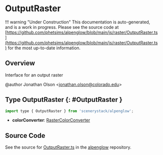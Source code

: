 # OutputRaster

!!! warning "Under Construction"
    This documentation is auto-generated, and is a work in progress. Please see the source code at
    [https://github.com/phetsims/alpenglow/blob/main/js/raster/OutputRaster.ts](https://github.com/phetsims/alpenglow/blob/main/js/raster/OutputRaster.ts) for the most up-to-date information.

## Overview

Interface for an output raster

@author Jonathan Olson &lt;jonathan.olson@colorado.edu&gt;

## Type OutputRaster {: #OutputRaster }


```js
import type { OutputRaster } from 'scenerystack/alpenglow';
```


- **colorConverter**: [RasterColorConverter](../alpenglow/RasterColorConverter.md)




## Source Code

See the source for [OutputRaster.ts](https://github.com/phetsims/alpenglow/blob/main/js/raster/OutputRaster.ts) in the [alpenglow](https://github.com/phetsims/alpenglow) repository.
